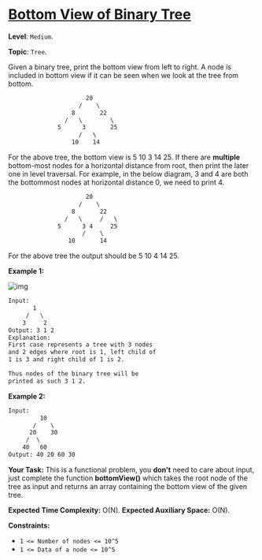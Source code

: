# [Bottom View of Binary Tree](https://practice.geeksforgeeks.org/problems/bottom-view-of-binary-tree/1#)

**Level**: `Medium`.

**Topic**: `Tree`.

Given a binary tree, print the bottom view from left to right.
A node is included in bottom view if it can be seen when we look at the tree from bottom.

```txt
                      20
                    /    \
                  8       22
                /   \        \
              5      3       25
                    /   \
                  10    14
```

For the above tree, the bottom view is 5 10 3 14 25.
If there are **multiple** bottom-most nodes for a horizontal distance from root, then print the later one in level traversal. For example, in the below diagram, 3 and 4 are both the bottommost nodes at horizontal distance 0, we need to print 4.

```txt
                      20
                    /    \
                  8       22
                /   \     /   \
              5      3 4     25
                     /    \
                 10       14
```

For the above tree the output should be 5 10 4 14 25.

**Example 1:**

![img](https://contribute.geeksforgeeks.org/wp-content/uploads/BT-1.jpg)

```txt
Input:
       1
     /   \
    3     2
Output: 3 1 2
Explanation:
First case represents a tree with 3 nodes
and 2 edges where root is 1, left child of
1 is 3 and right child of 1 is 2.

Thus nodes of the binary tree will be
printed as such 3 1 2.
```

**Example 2:**

```txt
Input:
         10
       /    \
      20    30
     /  \
    40   60
Output: 40 20 60 30
```

**Your Task:**
This is a functional problem, you **don't** need to care about input, just complete the function **bottomView()** which takes the root node of the tree as input and returns an array containing the bottom view of the given tree.

**Expected Time Complexity:** O(N).
**Expected Auxiliary Space:** O(N).

**Constraints:**

- `1 <= Number of nodes <= 10^5`
- `1 <= Data of a node <= 10^5`
